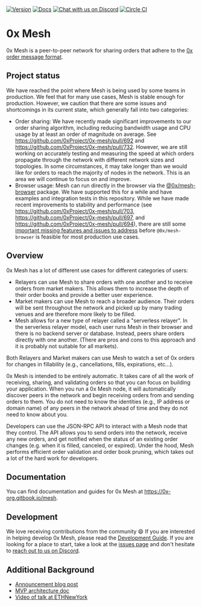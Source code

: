 [![Version](https://img.shields.io/badge/version-development-orange.svg)](https://github.com/0xProject/0x-mesh/releases)
[![Docs](https://img.shields.io/badge/docs-website-yellow.svg)](https://0x-org.gitbook.io/mesh)
[![Chat with us on Discord](https://img.shields.io/badge/chat-Discord-blueViolet.svg)](https://discord.gg/HF7fHwk)
[![Circle CI](https://img.shields.io/circleci/project/0xProject/0x-mesh/master.svg)](https://circleci.com/gh/0xProject/0x-mesh/tree/master)

# 0x Mesh

0x Mesh is a peer-to-peer network for sharing orders that adhere to the
[0x order message format](https://0x.org/docs/guides/v3-specification#orders).

## Project status

We have reached the point where Mesh is being used by some teams in production. We feel that for many use cases, Mesh is stable enough for production. However, we caution that there are some issues and shortcomings in its current state, which generally fall into two categories:

- Order sharing: We have recently made significant improvements to our order sharing algorithm, including reducing bandwidth usage and CPU usage by at least an order of magnitude on average. See https://github.com/0xProject/0x-mesh/pull/692 and https://github.com/0xProject/0x-mesh/pull/732. However, we are still working on accurately testing and measuring the speed at which orders propagate through the network with different network sizes and topologies. In some circumstances, it may take longer than we would like for orders to reach the majority of nodes in the network. This is an area we will continue to focus on and improve.
- Browser usage: Mesh can run directly in the browser via the [@0x/mesh-browser](https://www.npmjs.com/package/@0x/mesh-browser) package. We have supported this for a while and have examples and integration tests in this repository. While we have made recent improvements to stability and performance (see https://github.com/0xProject/0x-mesh/pull/703, https://github.com/0xProject/0x-mesh/pull/697, and https://github.com/0xProject/0x-mesh/pull/694), there are still some [important missing features and issues to address](https://github.com/0xProject/0x-mesh/issues?q=is%3Aopen+is%3Aissue+label%3Abrowser) before `@0x/mesh-browser` is feasible for most production use cases.


## Overview

0x Mesh has a lot of different use cases for different categories of users:

- Relayers can use Mesh to share orders with one another and to receive orders
  from market makers. This allows them to increase the depth of their order
  books and provide a better user experience.
- Market makers can use Mesh to reach a broader audience. Their orders will be
  sent throughout the network and picked up by many trading venues and are therefore more likely to be filled.
- Mesh allows for a new type of relayer called a "serverless relayer". In the
  serverless relayer model, each user runs Mesh in their browser and there is
  no backend server or database. Instead, peers share orders directly with one
  another. (There are pros and cons to this approach and it is probably not
  suitable for all markets).

Both Relayers and Market makers can use Mesh to watch a set of 0x orders for changes in fillability (e.g., cancellations, fills, expirations, etc...).

0x Mesh is intended to be entirely automatic. It takes care of all the work of
receiving, sharing, and validating orders so that you can focus on building your
application. When you run a 0x Mesh node, it will automatically discover peers
in the network and begin receiving orders from and sending orders to them. You
do not need to know the identities (e.g., IP address or domain name) of any
peers in the network ahead of time and they do not need to know about you.

Developers can use the JSON-RPC API to interact with a Mesh node that they
control. The API allows you to send orders into the network, receive any new
orders, and get notified when the status of an existing order changes (e.g. when
it is filled, canceled, or expired). Under the hood, Mesh performs efficient
order validation and order book pruning, which takes out a lot of the hard work
for developers.

## Documentation

You can find documentation and guides for 0x Mesh at
https://0x-org.gitbook.io/mesh.

## Development

We love receiving contributions from the community :smile: If you are interested
in helping develop 0x Mesh, please read the
[Development Guide](CONTRIBUTING.md).
If you are looking for a place to start, take a look at the
[issues page](https://github.com/0xProject/0x-mesh/issues) and don't hesitate to
[reach out to us on Discord](https://discord.gg/HF7fHwk).

## Additional Background

-   [Announcement blog post](https://blog.0xproject.com/0x-roadmap-2019-part-3-networked-liquidity-0x-mesh-9a24026202b3)
-   [MVP architecture doc](https://drive.google.com/file/d/1dAVTEND7e1sISO9VZSOou0DN-igoUi9z/view)
-   [Video of talk at ETHNewYork](https://youtu.be/YUqe4fKBA2k?t=723)
